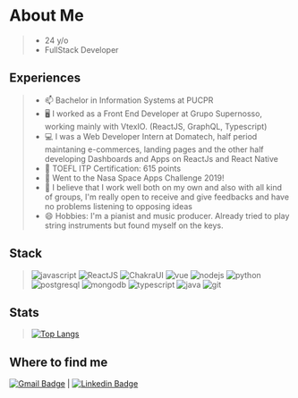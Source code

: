 # About Me

> * 24 y/o
> * FullStack Developer

## Experiences

> - 📫 Bachelor in Information Systems at PUCPR
> - 🖥️ I worked as a Front End Developer at Grupo Supernosso, working mainly with VtexIO. (ReactJS, GraphQL, Typescript)
> - 💻 I was a Web Developer Intern at Domatech, half period maintaning e-commerces, landing pages and the other half developing Dashboards and Apps on ReactJs and React Native
> - 📓 TOEFL ITP Certification: 615 points
> - 🚀 Went to the Nasa Space Apps Challenge 2019!
> - 💬 I believe that I work well both on my own and also with all kind of groups, I'm really open to receive and give feedbacks and have no problems listening to opposing ideas 
> - 😄 Hobbies: I'm a pianist and music producer. Already tried to play string instruments but found myself on the keys.

## Stack

> ![javascript](https://img.shields.io/badge/JavaScript-323330?style=for-the-badge&logo=javascript&logoColor=F7DF1E)
> ![ReactJS](https://img.shields.io/badge/reactJS-3FB27F?style=for-the-badge&logo=react&logoColor=white)
> ![ChakraUI](https://img.shields.io/badge/ChakraUI-6FD0CE?style=for-the-badge&logo=chakraui&logoColor=white)
> ![vue](https://img.shields.io/badge/VueJS-3FB27F?style=for-the-badge&logo=v&logoColor=white)
> ![nodejs](https://img.shields.io/badge/Node.js-43853D?style=for-the-badge&logo=node.js&logoColor=white)
> ![python](https://img.shields.io/badge/Python-14354C?style=for-the-badge&logo=python&logoColor=white)
> ![postgresql](https://img.shields.io/badge/PostgreSQL-316192?style=for-the-badge&logo=postgresql&logoColor=white)
> ![mongodb](https://img.shields.io/badge/mongodb-3FB27F?style=for-the-badge&logo=mongodb&logoColor=white)
> ![typescript](https://img.shields.io/badge/Typescript-rgb(39,96,158)?style=for-the-badge&logo=typescript&logoColor=white)
> ![java](https://img.shields.io/badge/Java-ED8B00?style=for-the-badge&logo=openjdk&logoColor=white)
> ![git](https://img.shields.io/badge/Git-E34F26?style=for-the-badge&logo=git&logoColor=white)


## Stats

> [![Top Langs](https://github-readme-stats.vercel.app/api/top-langs/?username=gabrielmontini&exclude_repo=portfolio-tcb,bivar.github.io&show_icons=true&hide=html,teX&theme=dracula)](https://github.com/anuraghazra/github-readme-stats)

## Where to find me

[![Gmail Badge](https://img.shields.io/badge/-gabriel.montini.silva@gmail.com-c14438?style=flat-square&logo=Gmail&logoColor=white&link=mailto:gabriel.montini.silva@gmail.com)](mailto:gabriel.montini.silva@gmail.com) | [![Linkedin Badge](https://img.shields.io/badge/-GabrielMontini-blue?style=flat-square&logo=Linkedin&logoColor=white&link=www.linkedin.com/in/gabrielmontini)](https://www.linkedin.com/in/gabrielmontini)
